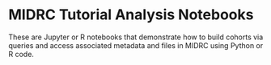 # MIDRC Tutorial Analysis Notebooks
These are Jupyter or R notebooks that demonstrate how to build cohorts via queries and access associated metadata and files in MIDRC using Python or R code.
